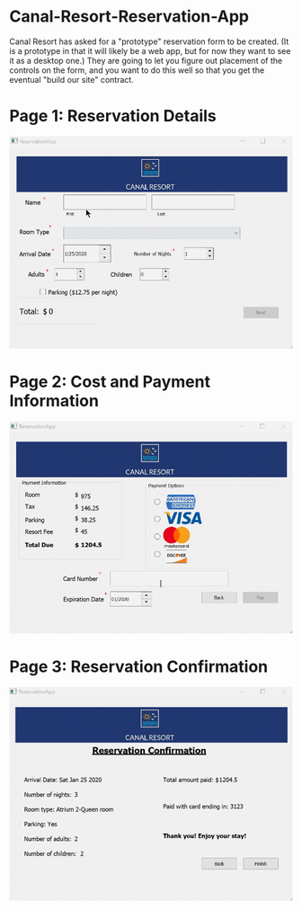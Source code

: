 # Canal-Resort-Reservation-App
Canal Resort has asked for a "prototype" reservation form to be created.  (It is a prototype in that it will likely be a web app, but for now they want to see it as a desktop one.)  They are going to let you figure out placement of the controls on the form, and you want to do this well so that you get the eventual "build our site" contract.
  
# Page 1: Reservation Details

![Page 1 Demo](Gifs/Page1.gif)

# Page 2: Cost and Payment Information 
![Page 2 Demo](Gifs/Page2.gif)

# Page 3: Reservation Confirmation
![Page 3 Demo](Gifs/Page3.gif)
